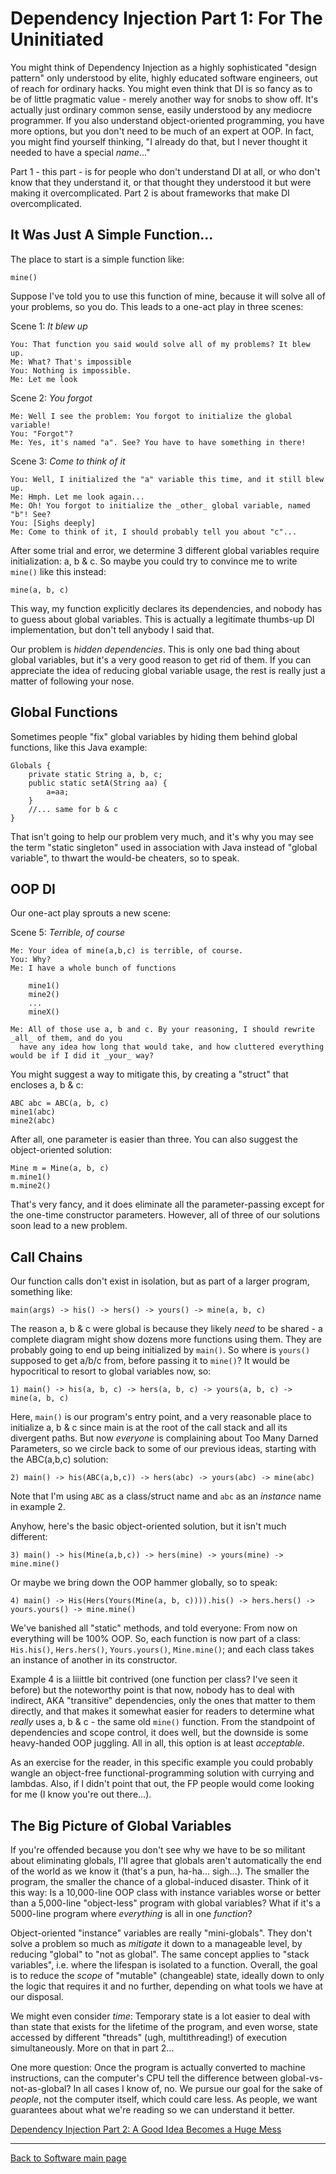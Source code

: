 # Dependency Injection Part 1: For The Uninitiated

You might think of Dependency Injection as a highly sophisticated "design pattern" only understood by elite, highly educated software engineers, out of reach for ordinary hacks. You might even think that DI is so fancy as to be of little pragmatic value - merely another way for snobs to show off. It's actually just ordinary common sense, easily understood by any mediocre programmer. If you also understand object-oriented programming, you have more options, but you don't need to be much of an expert at OOP. In fact, you might find yourself thinking, "I already do that, but I never thought it needed to have a special *name*..."

Part 1 - this part - is for people who don't understand DI at all, or who don't know that they understand it, or that thought they understood it but were making it overcomplicated. Part 2 is about frameworks that make DI overcomplicated.

## It Was Just A Simple Function...

The place to start is a simple function like:

    mine()

Suppose I've told you to use this function of mine, because it will solve all of your problems, so you do. This leads to a one-act play in three scenes:

Scene 1: *It blew up*

    You: That function you said would solve all of my problems? It blew up.
    Me: What? That's impossible
    You: Nothing is impossible.
    Me: Let me look

Scene 2: *You forgot*

    Me: Well I see the problem: You forgot to initialize the global variable!
    You: "Forgot"?
    Me: Yes, it's named "a". See? You have to have something in there!

Scene 3: *Come to think of it*

    You: Well, I initialized the "a" variable this time, and it still blew up.
    Me: Hmph. Let me look again...
    Me: Oh! You forgot to initialize the _other_ global variable, named "b"! See?
    You: [Sighs deeply]
    Me: Come to think of it, I should probably tell you about "c"...

After some trial and error, we determine 3 different global variables require initialization: a, b & c. So maybe you could try to convince me to write `mine()` like this instead:

    mine(a, b, c)

This way, my function explicitly declares its dependencies, and nobody has to guess about global variables. This is actually a legitimate thumbs-up DI implementation, but don't tell anybody I said that.

Our problem is _hidden dependencies_. This is only one bad thing about global variables, but it's a very good reason to get rid of them. If you can appreciate the idea of reducing global variable usage, the rest is really just a matter of following your nose.

## Global Functions

Sometimes people "fix" global variables by hiding them behind global functions, like this Java example:

    Globals {
        private static String a, b, c;
        public static setA(String aa) {
            a=aa;
        }
        //... same for b & c
    }

That isn't going to help our problem very much, and it's why you may see the term "static singleton" used in association with Java instead of "global variable", to thwart the would-be cheaters, so to speak.

## OOP DI

Our one-act play sprouts a new scene:

Scene 5: *Terrible, of course*

    Me: Your idea of mine(a,b,c) is terrible, of course.
    You: Why?
    Me: I have a whole bunch of functions

        mine1()
        mine2()
        ...
        mineX()

    Me: All of those use a, b and c. By your reasoning, I should rewrite _all_ of them, and do you
      have any idea how long that would take, and how cluttered everything would be if I did it _your_ way?

You might suggest a way to mitigate this, by creating a "struct" that encloses a, b & c:

    ABC abc = ABC(a, b, c)
    mine1(abc)
    mine2(abc)

After all, one parameter is easier than three. You can also suggest the object-oriented solution:

    Mine m = Mine(a, b, c)
    m.mine1()
    m.mine2()

That's very fancy, and it does eliminate all the parameter-passing except for the one-time constructor parameters. However, all of three of our solutions soon lead to a new problem.

## Call Chains

Our function calls don't exist in isolation, but as part of a larger program, something like:

    main(args) -> his() -> hers() -> yours() -> mine(a, b, c)

The reason a, b & c were global is because they likely *need* to be shared - a complete diagram might show dozens more functions using them. They are probably going to end up being initialized by `main()`. So where is `yours()` supposed to get a/b/c from, before passing it to `mine()`? It would be hypocritical to resort to global variables now, so:

    1) main() -> his(a, b, c) -> hers(a, b, c) -> yours(a, b, c) -> mine(a, b, c)

Here, `main()` is our program's entry point, and a very reasonable place to initialize a, b & c since main is at the root of the call stack and all its divergent paths. But now _everyone_ is complaining about Too Many Darned Parameters, so we circle back to some of our previous ideas, starting with the ABC(a,b,c) solution:

    2) main() -> his(ABC(a,b,c)) -> hers(abc) -> yours(abc) -> mine(abc)

Note that I'm using `ABC` as a class/struct name and `abc` as an *instance* name in example 2.

Anyhow, here's the basic object-oriented solution, but it isn't much different:

    3) main() -> his(Mine(a,b,c)) -> hers(mine) -> yours(mine) -> mine.mine()

Or maybe we bring down the OOP hammer globally, so to speak:

    4) main() -> His(Hers(Yours(Mine(a, b, c)))).his() -> hers.hers() -> yours.yours() -> mine.mine()

We've banished all "static" methods, and told everyone: From now on everything will be 100% OOP. So, each function is now part of a class: `His.his()`, `Hers.hers()`, `Yours.yours()`, `Mine.mine()`; and each class takes an instance of another in its constructor.

Example 4 is a liiittle bit contrived (one function per class? I've seen it before) but the noteworthy point is that now, nobody has to deal with indirect, AKA "transitive" dependencies, only the ones that matter to them directly, and that makes it somewhat easier for readers to determine what *really* uses a, b & c - the same old `mine()` function. From the standpoint of dependencies and scope control, it does well, but the downside is some heavy-handed OOP juggling. All in all, this option is at least *acceptable*.

As an exercise for the reader, in this specific example you could probably wangle an object-free functional-programming solution with currying and lambdas. Also, if I didn't point that out, the FP people would come looking for me (I know you're out there...).

## The Big Picture of Global Variables

If you're offended because you don't see why we have to be so militant about eliminating globals, I'll agree that globals aren't automatically the end of the world as we know it (that's a pun, ha-ha... sigh...). The smaller the program, the smaller the chance of a global-induced disaster. Think of it this way: Is a 10,000-line OOP class with instance variables worse or better than a 5,000-line "object-less" program with global variables? What if it's a 5000-line program where *everything* is all in one _function_?

Object-oriented "instance" variables are really "mini-globals". They don't solve a problem so much as _mitigate_ it down to a manageable level, by reducing "global" to "not as global". The same concept applies to "stack variables", i.e. where the lifespan is isolated to a function. Overall, the goal is to reduce the _scope_ of "mutable" (changeable) state, ideally down to only the logic that requires it and no further, depending on what tools we have at our disposal.

We might even consider _time_: Temporary state is a lot easier to deal with than state that exists for the lifetime of the program, and even worse, state accessed by different "threads" (ugh, multithreading!) of execution simultaneously. More on that in part 2...

One more question: Once the program is actually converted to machine instructions, can the computer's CPU tell the difference between global-vs-not-as-global? In all cases I know of, no. We pursue our goal for the sake of _people_, not the computer itself, which could care less. As people, we want guarantees about what we're reading so we can understand it better.

[Dependency Injection Part 2: A Good Idea Becomes a Huge Mess](./DependencyInjectionPart2.md)

----

[Back to Software main page](./README.md)

